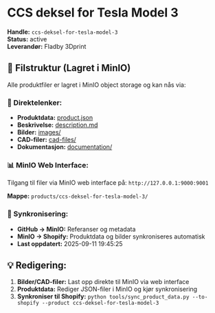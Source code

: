 # CCS deksel for Tesla Model 3

**Handle:** `ccs-deksel-for-tesla-model-3`  
**Status:** active  
**Leverandør:** Fladby 3Dprint

## 📁 Filstruktur (Lagret i MinIO)

Alle produktfiler er lagret i MinIO object storage og kan nås via:

### 🔗 Direktelenker:
- **Produktdata:** [product.json](http://127.0.0.1:9000/products/ccs-deksel-for-tesla-model-3/product.json)
- **Beskrivelse:** [description.md](http://127.0.0.1:9000/products/ccs-deksel-for-tesla-model-3/description.md)
- **Bilder:** [images/](http://127.0.0.1:9000/products/ccs-deksel-for-tesla-model-3/images/)
- **CAD-filer:** [cad-files/](http://127.0.0.1:9000/products/ccs-deksel-for-tesla-model-3/cad-files/)
- **Dokumentasjon:** [documentation/](http://127.0.0.1:9000/products/ccs-deksel-for-tesla-model-3/documentation/)

### 📊 MinIO Web Interface:
Tilgang til filer via MinIO web interface på:
`http://127.0.0.1:9000:9001`

**Mappe:** `products/ccs-deksel-for-tesla-model-3/`

### 🔄 Synkronisering:
- **GitHub → MinIO:** Referanser og metadata
- **MinIO → Shopify:** Produktdata og bilder synkroniseres automatisk
- **Last oppdatert:** 2025-09-11 19:45:25

## 💡 Redigering:
1. **Bilder/CAD-filer:** Last opp direkte til MinIO via web interface
2. **Produktdata:** Rediger JSON-filer i MinIO og kjør synkronisering
3. **Synkroniser til Shopify:** `python tools/sync_product_data.py --to-shopify --product ccs-deksel-for-tesla-model-3`

